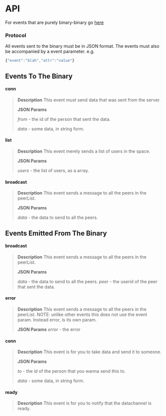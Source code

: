 # API

For events that are purely binary-binary go [here](./BINARY.md)
### Protocol
All events sent to the binary must be in JSON format. The events must also be accompanied by a event parameter.
e.g.
```js
{"event":"blah","attr":"value"}
```

## Events To The Binary
#### conn
> **Description**
> This event must send data that was sent from the server.
>
> **JSON Params**
>
> _from_ - the id of the person that sent the data.
>
> _data_ - some data, in string form.
>

#### list
> **Description**
> This event merely sends  a list of users in the space.
>
> **JSON Params**
>
> _users_ - the list of users, as a array.
>

#### broadcast
> **Description**
> This event sends a message to all the peers in the peerList.
>
> **JSON Params**
>
> _data_ - the data to send to all the peers.
>


## Events Emitted From The Binary

#### broadcast
> **Description**
> This event sends a message to all the peers in the peerList.
>
> **JSON Params**
>
> _data_ - the data to send to all the peers.
> _peer_ - the userid of the peer that sent the data.
>

#### error
> **Description**
> This event sends a message to all the peers in the peerList.
> NOTE: unlike other events this does not use the event param.
> Instead error, is its own param.
>
> **JSON Params**
> _error_ - the error

#### conn
> **Description**
> This event is for you to take data and send it to someone.
>
> **JSON Params**
>
> _to_ - the id of the person that you wanna send this to.
>
> _data_ - some data, in string form.
>

#### ready
> **Description**
> This event is for you to notify that the datachannel is ready.
>
